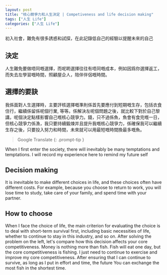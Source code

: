 ```yaml
---
layout: post
title: "核心競爭力和人生決定 | Competiveness and life decision making"
tags: ["人生 Life"]
categories: ["人生 Life"]
---
```


初入社會，難免有很多誘惑和試探，在此記錄低自己的經驗以提醒未來的自己

## 決定

人生難免要做唔同嘅選擇，而呢啲選擇往往有唔同嘅成本，例如因爲你選擇返工，而失去左學習嘅時間，照顧屋企人，陪伴伴侶嘅時間。

## 選擇的要訣

我係面對人生選擇時，主要評核選擇嘅準則係首先要應付到短期嘅生存，包括衣食住行，繼續係留係呢個行業, 等等。係解決左呢個問題之後，就比較下對於自己黎講，呢個決定點樣影響自己嘅核心競爭力。錢，只不過係魚，魚會有食完嘅一日，但核心競爭力係漁，我只要持續鍛煉并且提升我嘅核心競爭力，係確保我可以繼續生存之後，只要投入努力和時間，未來就可以用最短嘅時間換最多嘅魚。

> Google Translate
{: .prompt-tip }

When I first enter the society, there will inevitably be many temptations and temptations. I will record my experience here to remind my future self

## Decision making 
It is inevitable to make different choices in life, and these choices often have different costs. For example, because you choose to return to work, you will lose time to study, take care of your family, and spend time with your partner.

## How to choose 
When I face the choice of life, the main criterion for evaluating the choice is to deal with short-term survival first, including basic necessities of life, whether to continue to stay in this industry, and so on. After solving the problem on the left, let's compare how this decision affects your core competitiveness. Money is nothing more than fish. Fish will eat one day, but the core competitiveness is fishing. I just need to continue to exercise and improve my core competitiveness. After ensuring that I can continue to survive, as long as I put in effort and time, the future You can exchange the most fish in the shortest time.
